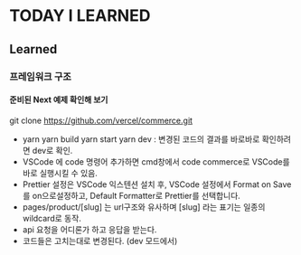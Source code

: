 # TODAY I LEARNED

## Learned

### 프레임워크 구조

#### 준비된 Next 예제 확인해 보기

git clone https://github.com/vercel/commerce.git

- yarn
yarn build
yarn start
yarn dev : 변경된 코드의 결과를 바로바로 확인하려면 dev로 확인.
- VSCode 에 code 명령어 추가하면 cmd창에서 code commerce로 VSCode를 바로 실행시킬 수 있음.
- Prettier 설정은 VSCode 익스텐션 설치 후, VSCode 설정에서 Format on Save를 on으로설정하고, Default Formatter로 Prettier를 선택합니다.
- pages/product/[slug] 는 url구조와 유사하며 [slug] 라는 표기는 일종의 wildcard로 동작.
- api 요청을 어디론가 하고 응답을 받는다.
- 코드들은 고치는대로 변경된다. (dev 모드에서)

